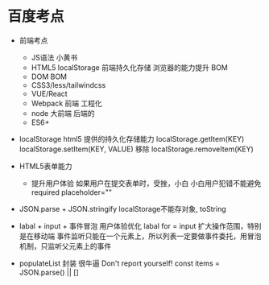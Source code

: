 # 百度考点

- 前端考点
    - JS语法
        小黄书
    - HTML5 
        localStorage 前端持久化存储
        浏览器的能力提升
        BOM 
    - DOM BOM
    - CSS3/less/tailwindcss
    - VUE/React
    - Webpack 前端 工程化
    - node 大前端 后端的
    - ES6+ 

- localStorage
    html5 提供的持久化存储能力
    localStorage.getItem(KEY)
    localStorage.setItem(KEY, VALUE)
    移除 localStorage.removeItem(KEY)

- HTML5表单能力
    - 提升用户体验
        如果用户在提交表单时，受挫，小白
        小白用户犯错不能避免
        required 
        placeholder=""

- JSON.parse + JSON.stringify
        localStorage不能存对象,  toString

- labal + input + 事件冒泡  用户体验优化
    labal for = input 扩大操作范围，特别是在移动端
    事件监听只能在一个元素上，所以列表一定要做事件委托，用冒泡机制，只监听父元素上的事件

- populateList 封装 很牛逼
    Don't report yourself!
    const items = JSON.parse() || []